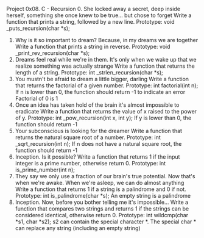 Project
0x08. C - Recursion
0. She locked away a secret, deep inside herself, something she once knew to be true... but chose to forget
Write a function that prints a string, followed by a new line.
Prototype: void _puts_recursion(char *s);
1. Why is it so important to dream? Because, in my dreams we are together
Write a function that prints a string in reverse.
Prototype: void _print_rev_recursion(char *s);
2. Dreams feel real while we're in them. It's only when we wake up that we realize something was actually strange
Write a function that returns the length of a string.
Prototype: int _strlen_recursion(char *s);
3. You mustn't be afraid to dream a little bigger, darling
Write a function that returns the factorial of a given number.
Prototype: int factorial(int n);
If n is lower than 0, the function should return -1 to indicate an error
Factorial of 0 is 1
4. Once an idea has taken hold of the brain it's almost impossible to eradicate
Write a function that returns the value of x raised to the power of y.
Prototype: int _pow_recursion(int x, int y);
If y is lower than 0, the function should return -1
5. Your subconscious is looking for the dreamer
Write a function that returns the natural square root of a number.
Prototype: int _sqrt_recursion(int n);
If n does not have a natural square root, the function should return -1
6. Inception. Is it possible?
Write a function that returns 1 if the input integer is a prime number, otherwise return 0.
Prototype: int is_prime_number(int n);
7. They say we only use a fraction of our brain's true potential. Now that's when we're awake. When we're asleep, we can do almost anything
Write a function that returns 1 if a string is a palindrome and 0 if not.
Prototype: int is_palindrome(char *s);
An empty string is a palindrome
8. Inception. Now, before you bother telling me it's impossible...
Write a function that compares two strings and returns 1 if the strings can be considered identical, otherwise return 0.
Prototype: int wildcmp(char *s1, char *s2);
s2 can contain the special character *.
The special char * can replace any string (including an empty string)
